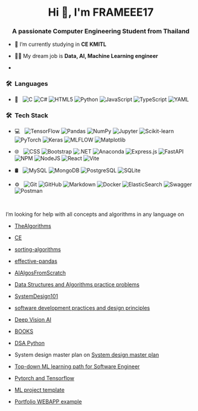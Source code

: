 <h1 align="center">Hi 👋, I'm FRAMEEE17 </h1>
<h3 align="center">A passionate Computer Engineering Student from Thailand</h3>

- 🔭 I’m currently studying in **CE KMITL**

- 👨‍💻 My dream job is **Data, AI, Machine Learning engineer**
- 
<h3> 🛠 &nbsp;Languages</h3>

- 🚀 &nbsp;
  ![C](https://img.shields.io/badge/c-%2300599C.svg?style=for-the-badge&logo=c&logoColor=white)
  ![C#](https://img.shields.io/badge/c%23-%23239120.svg?style=for-the-badge&logo=csharp&logoColor=white)
  ![HTML5](https://img.shields.io/badge/html5-%23E34F26.svg?style=for-the-badge&logo=html5&logoColor=white)
  ![Python](https://img.shields.io/badge/python-3670A0?style=for-the-badge&logo=python&logoColor=ffdd54)
  ![JavaScript](https://img.shields.io/badge/javascript-%23323330.svg?style=for-the-badge&logo=javascript&logoColor=%23F7DF1E)
  ![TypeScript](https://img.shields.io/badge/typescript-%23007ACC.svg?style=for-the-badge&logo=typescript&logoColor=white)
  ![YAML](https://img.shields.io/badge/yaml-%23ffffff.svg?style=for-the-badge&logo=yaml&logoColor=151515)
  
<h3> 🛠 &nbsp;Tech Stack</h3>

- 💻 &nbsp;
  ![TensorFlow](https://img.shields.io/badge/TensorFlow-%23FF6F00.svg?style=for-the-badge&logo=TensorFlow&logoColor=white)
  ![Pandas](https://img.shields.io/badge/pandas-%23150458.svg?style=for-the-badge&logo=pandas&logoColor=white)
  ![NumPy](https://img.shields.io/badge/numpy-%23013243.svg?style=for-the-badge&logo=numpy&logoColor=white)
  ![Jupyter](https://img.shields.io/badge/Jupyter-F37626?style=flat-square&logo=Jupyter&logoColor=white)
  ![Scikit-learn](https://img.shields.io/badge/scikit--learn-%23F7931E.svg?style=for-the-badge&logo=scikit-learn&logoColor=white)
  ![PyTorch](https://img.shields.io/badge/PyTorch-%23EE4C2C.svg?style=for-the-badge&logo=PyTorch&logoColor=white)
  ![Keras](https://img.shields.io/badge/Keras-%23D00000.svg?style=for-the-badge&logo=Keras&logoColor=white)
  ![MLFLOW](https://img.shields.io/badge/mlflow-%23d9ead3.svg?style=for-the-badge&logo=numpy&logoColor=blue)
  ![Matplotlib](https://img.shields.io/badge/Matplotlib-%23ffffff.svg?style=for-the-badge&logo=Matplotlib&logoColor=black)

- 🌐 &nbsp;
  ![CSS](https://img.shields.io/badge/-CSS-333333?style=flat&logo=CSS3&logoColor=1572B6)
  ![Bootstrap](https://img.shields.io/badge/-Bootstrap-333333?style=flat&logo=bootstrap&logoColor=563D7C)
  ![.NET](https://img.shields.io/badge/.NET-5C2D91?style=for-the-badge&logo=.net&logoColor=white)
  ![Anaconda](https://img.shields.io/badge/Anaconda-%2344A833.svg?style=for-the-badge&logo=anaconda&logoColor=white)
  ![Express.js](https://img.shields.io/badge/express.js-%23404d59.svg?style=for-the-badge&logo=express&logoColor=%2361DAFB)
  ![FastAPI](https://img.shields.io/badge/FastAPI-005571?style=for-the-badge&logo=fastapi)
  ![NPM](https://img.shields.io/badge/NPM-%23CB3837.svg?style=for-the-badge&logo=npm&logoColor=white)
  ![NodeJS](https://img.shields.io/badge/node.js-6DA55F?style=for-the-badge&logo=node.js&logoColor=white)
  ![React](https://img.shields.io/badge/react-%2320232a.svg?style=for-the-badge&logo=react&logoColor=%2361DAFB)
  ![Vite](https://img.shields.io/badge/vite-%23646CFF.svg?style=for-the-badge&logo=vite&logoColor=white)
- 🛢 &nbsp;
  ![MySQL](https://img.shields.io/badge/mysql-4479A1.svg?style=for-the-badge&logo=mysql&logoColor=white)
  ![MongoDB](https://img.shields.io/badge/MongoDB-%234ea94b.svg?style=for-the-badge&logo=mongodb&logoColor=white)
  ![PostgreSQL](https://img.shields.io/badge/postgres-%23316192.svg?style=for-the-badge&logo=postgresql&logoColor=white)
  ![SQLite](https://img.shields.io/badge/sqlite-%2307405e.svg?style=for-the-badge&logo=sqlite&logoColor=white)
- ⚙️ &nbsp;
  ![Git](https://img.shields.io/badge/git-%23F05033.svg?style=for-the-badge&logo=git&logoColor=white)
  ![GitHub](https://img.shields.io/badge/github-%23121011.svg?style=for-the-badge&logo=github&logoColor=white)
  ![Markdown](https://img.shields.io/badge/-Markdown-333333?style=flat&logo=markdown)
  ![Docker](https://img.shields.io/badge/docker-%230db7ed.svg?style=for-the-badge&logo=docker&logoColor=white)
  ![ElasticSearch](https://img.shields.io/badge/-ElasticSearch-005571?style=for-the-badge&logo=elasticsearch)
  ![Swagger](https://img.shields.io/badge/-Swagger-%23Clojure?style=for-the-badge&logo=swagger&logoColor=white)
  ![Postman](https://img.shields.io/badge/Postman-FF6C37?style=for-the-badge&logo=postman&logoColor=white)
<br/>



 I’m looking for help with all concepts and algorithms in any language on 

- [TheAlgorithms](https://github.com/TheAlgorithms)

- [CE](https://github.com/Developer-Y/cs-video-courses)

- [sorting-algorithms](https://github.com/Matrix278/algorithms)
  
- [effective-pandas](https://github.com/TomAugspurger/effective-pandas/blob/master/modern_1_intro.ipynb)

- [AIAlgosFromScratch](https://github.com/adityajn105/Al-Algos-from-Scratch)

- [Data Structures and Algorithms practice problems](https://github.com/bollwarm/DataStructuresAlgorithms)

- [SystemDesign101](https://github.com/ByteByteGoHq/system-design-101)

- [software development practices and design principles](https://github.com/joebew42/study-path)

- [Deep Vision AI](https://github.com/kjw0612/awesome-deep-vision)

- [BOOKS](https://github.com/JiashuWu/Books)

- [DSA Python](https://github.com/neeru1207/DS-and-Algos-Python3)

- System design master plan on [System design master plan](https://github.com/mohsenshafiei/system-design-master-plan)

- [Top-down ML learning path for Software Engineer](https://github.com/ZuzooVn/machine-learning-for-software-engineers)

- [Pytorch and Tensorflow](https://github.com/aladdinpersson/Machine-Learning-Collection)

- [ML project template](https://github.com/thanhhau097/ml_project_template)

- [Portfolio WEBAPP example](https://abhinav-bohra.github.io/experience.html)

